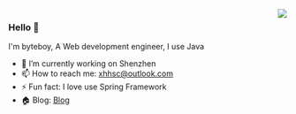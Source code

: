 <img align="right" src="https://github-readme-stats.vercel.app/api?username=byteboycn&hide_title=true&show_icons=true" />

### Hello 👋

I'm byteboy, A Web development engineer, I use Java

- 🔭 I’m currently working on Shenzhen
- 📫 How to reach me: xhhsc@outlook.com
- ⚡ Fun fact: I love use Spring Framework
- 🏠 Blog: [Blog](https://blog.byteboy.cn/)
